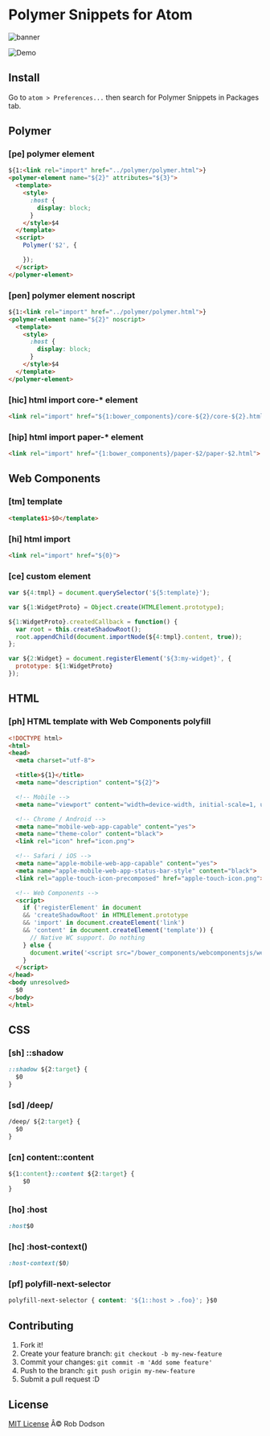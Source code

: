 # Polymer Snippets for Atom

![banner](http://s12.postimg.org/opgzpvtpp/banner.png)

![Demo](http://imageshack.com/a/img513/5969/4hz.gif)

## Install
Go to `atom > Preferences...` then search for Polymer Snippets in Packages tab.

## Polymer

### [pe] polymer element

```html
${1:<link rel="import" href="../polymer/polymer.html">}
<polymer-element name="${2}" attributes="${3}">
  <template>
    <style>
      :host {
        display: block;
      }
    </style>$4
  </template>
  <script>
    Polymer('$2', {

    });
  </script>
</polymer-element>
```

### [pen] polymer element noscript

```html
${1:<link rel="import" href="../polymer/polymer.html">}
<polymer-element name="${2}" noscript>
  <template>
    <style>
      :host {
        display: block;
      }
    </style>$4
  </template>
</polymer-element>
```

### [hic] html import core-* element

```html
<link rel="import" href="${1:bower_components}/core-${2}/core-${2}.html">
```

### [hip] html import paper-* element

```html
<link rel="import" href="{1:bower_components}/paper-$2/paper-$2.html">
```

## Web Components

### [tm] template
```html
<template$1>$0</template>
```

### [hi] html import

```html
<link rel="import" href="${0}">
```

### [ce] custom element

```javascript
var ${4:tmpl} = document.querySelector('${5:template}');

var ${1:WidgetProto} = Object.create(HTMLElement.prototype);

${1:WidgetProto}.createdCallback = function() {
  var root = this.createShadowRoot();
  root.appendChild(document.importNode(${4:tmpl}.content, true));
};

var ${2:Widget} = document.registerElement('${3:my-widget}', {
  prototype: ${1:WidgetProto}
});
```

## HTML

### [ph] HTML template with Web Components polyfill

```html
<!DOCTYPE html>
<html>
<head>
  <meta charset="utf-8">

  <title>${1}</title>
  <meta name="description" content="${2}">

  <!-- Mobile -->
  <meta name="viewport" content="width=device-width, initial-scale=1, user-scalable=no">

  <!-- Chrome / Android -->
  <meta name="mobile-web-app-capable" content="yes">
  <meta name="theme-color" content="black">
  <link rel="icon" href="icon.png">

  <!-- Safari / iOS -->
  <meta name="apple-mobile-web-app-capable" content="yes">
  <meta name="apple-mobile-web-app-status-bar-style" content="black">
  <link rel="apple-touch-icon-precomposed" href="apple-touch-icon.png">

  <!-- Web Components -->
  <script>
    if ('registerElement' in document
    && 'createShadowRoot' in HTMLElement.prototype
    && 'import' in document.createElement('link')
    && 'content' in document.createElement('template')) {
      // Native WC support. Do nothing
    } else {
      document.write('<script src="/bower_components/webcomponentsjs/webcomponents.js"><\/script>');
    }
  </script>
</head>
<body unresolved>
  $0
</body>
</html>
```

## CSS

### [sh] ::shadow
```css
::shadow ${2:target} {
  $0
}
```

### [sd] /deep/
```css
/deep/ ${2:target} {
  $0
}
```

### [cn] content::content
```css
${1:content}::content ${2:target} {
	$0
}
```

### [ho] :host
```css
:host$0
```

### [hc] :host-context()
```css
:host-context($0)
```

### [pf] polyfill-next-selector
```css
polyfill-next-selector { content: '${1::host > .foo}'; }$0
```

## Contributing

1. Fork it!
2. Create your feature branch: `git checkout -b my-new-feature`
3. Commit your changes: `git commit -m 'Add some feature'`
4. Push to the branch: `git push origin my-new-feature`
5. Submit a pull request :D

## License

[MIT License](http://robdodson.mit-license.org/) Â© Rob Dodson
